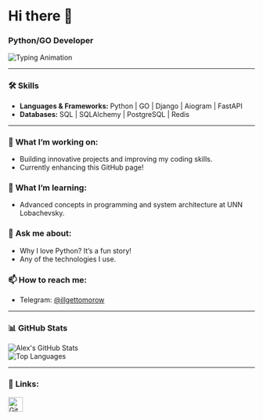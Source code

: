 # Hi there 👋  
### Python/GO Developer  

![Typing Animation](https://readme-typing-svg.demolab.com?font=Fira+Code&weight=500&size=22&pause=1000&color=0D6EFD&width=435&lines=Hi+there!+I+am+Alex.;Python%2FGO+Developer.;Learning+at+UNN+Lobachevsky.;Passionate+about+coding!;Let%27s+build+something+great!+%F0%9F%92%AA)

---

### 🛠️ **Skills**  
- **Languages & Frameworks:** Python | GO | Django | Aiogram | FastAPI
- **Databases:** SQL | SQLAlchemy | PostgreSQL | Redis  

---

### 🔭 **What I’m working on:**  
- Building innovative projects and improving my coding skills.  
- Currently enhancing this GitHub page!  

### 🌱 **What I’m learning:**  
- Advanced concepts in programming and system architecture at UNN Lobachevsky.  

### 💬 **Ask me about:**  
- Why I love Python? It’s a fun story!  
- Any of the technologies I use.  

### 📫 **How to reach me:**  
- Telegram: [@illgettomorow](https://t.me/illgettomorow)  

---

### 📊 **GitHub Stats**  
![Alex's GitHub Stats](https://github-readme-stats.vercel.app/api?username=Dlzxn&show_icons=true&theme=radical)  
![Top Languages](https://github-readme-stats.vercel.app/api/top-langs/?username=Dlzxn&layout=compact&theme=radical)  

---

### 🔗 **Links:**  
[<img src='https://cdn.jsdelivr.net/npm/simple-icons@3.0.1/icons/github.svg' alt='GitHub' height='30'>](https://github.com/Dlzxn)  
